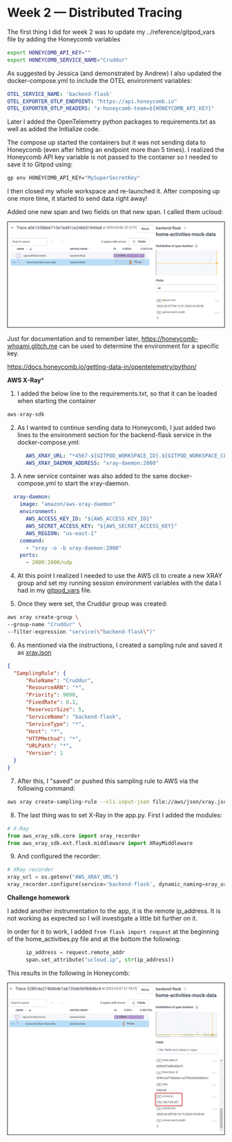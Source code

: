 # Week 2 — Distributed Tracing

The first thing I did for week 2 was to update my ../reference/gitpod_vars file by adding the Honeycomb variables

```bash
export HONEYCOMB_API_KEY=""
export HONEYCOMB_SERVICE_NAME="Cruddur"
```

As suggested by Jessica (and demonstrated by Andrew) I also updated the docker-compose.yml to include the OTEL environment variables:

```yml
OTEL_SERVICE_NAME: 'backend-flask'
OTEL_EXPORTER_OTLP_ENDPOINT: "https://api.honeycomb.io"
OTEL_EXPORTER_OTLP_HEADERS: "x-honeycomb-team=${HONEYCOMB_API_KEY}"
```

Later I added the OpenTelemetry python packages to requirements.txt as well as added the Initialize code.

The compose up started the containers but it was not sending data to Honeycomb (even after hitting an endpoint more than 5 times). I realized the Honeycomb API key variable is not passed to the container so I needed to save it to Gitpod using:

```bash
gp env HONEYCOMB_API_KEY="MySuperSecretKey"
```

I then closed my whole workspace and re-launched it. After composing up one more time, it started to send data right away!

Added one new span and two fields on that new span. I called them ucloud:

<img src="assets/week2/2023-03-02-Trace.png">

Just for documentation and to remember later, https://honeycomb-whoami.glitch.me can be used to determine the environment for a specific key.

https://docs.honeycomb.io/getting-data-in/opentelemetry/python/


**AWS X-Ray***

1. I added the below line to the requirements.txt, so that it can be loaded when starting the container

```bash
aws-xray-sdk
```

2. As I wanted to continue sending data to Honeycomb, I just added two lines to the environment section for the backend-flask service in the docker-compose.yml:

```yml
      AWS_XRAY_URL: "*4567-${GITPOD_WORKSPACE_ID}.${GITPOD_WORKSPACE_CLUSTER_HOST}*"
      AWS_XRAY_DAEMON_ADDRESS: "xray-daemon:2000"
```

3. A new service container was also added to the same docker-compose.yml to start the xray-daemon.

```yml
  xray-daemon:
    image: "amazon/aws-xray-daemon"
    environment:
      AWS_ACCESS_KEY_ID: "${AWS_ACCESS_KEY_ID}"
      AWS_SECRET_ACCESS_KEY: "${AWS_SECRET_ACCESS_KEY}"
      AWS_REGION: "us-east-1"
    command:
      - "xray -o -b xray-daemon:2000"
    ports:
      - 2000:2000/udp
```

4. At this point I realized I needed to use the AWS cli to create a new XRAY group and set my running session environment variables with the data I had in my [gitpod_vars](../_reference/gitpod_vars) file.

5. Once they were set, the Cruddur group was created:

```bash
aws xray create-group \
--group-name "Cruddur" \
--filter-expression "service(\"backend-flask\")"
```

6. As mentioned via the instructions, I created a sampling rule and saved it as [xray.json](../aws/json/xray.json)

```json
{
  "SamplingRule": {
      "RuleName": "Cruddur",
      "ResourceARN": "*",
      "Priority": 9000,
      "FixedRate": 0.1,
      "ReservoirSize": 5,
      "ServiceName": "backend-flask",
      "ServiceType": "*",
      "Host": "*",
      "HTTPMethod": "*",
      "URLPath": "*",
      "Version": 1
  }
}
```

7. After this, I "saved" or pushed this sampling rule to AWS via the following command:

```bash
aws xray create-sampling-rule --cli-input-json file://aws/json/xray.json
```

8. The last thing was to set X-Ray in the app.py. First I added the modules:

```python
# X-Ray 
from aws_xray_sdk.core import xray_recorder
from aws_xray_sdk.ext.flask.middleware import XRayMiddleware
```

9. And configured the recorder:

```python
# XRay recorder 
xray_url = os.getenv("AWS_XRAY_URL")
xray_recorder.configure(service='backend-flask', dynamic_naming=xray_url)
```



**Challenge homework**

I added another instrumentation to the app, it is the remote ip_address. It is not working as expected so I will investigate a little bit further on it.

In order for it to work, I added ```from flask import request``` at the beginning of the home_activities.py file and at the bottom the following:

```python
      ip_address = request.remote_addr
      span.set_attribute("ucloud.ip", str(ip_address))
```

This results in the following in Honeycomb:

<img src="assets/week2/2023-03-02-Trace02.png">

